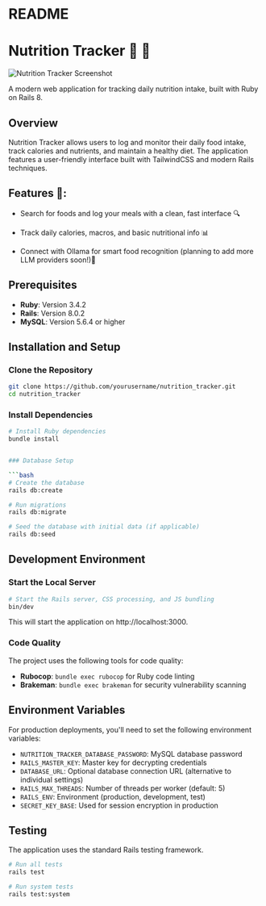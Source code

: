 # README

# Nutrition Tracker 🍴 💫

![Nutrition Tracker Screenshot](./public/images/hero.png)

A modern web application for tracking daily nutrition intake, built with Ruby on Rails 8.

## Overview

Nutrition Tracker allows users to log and monitor their daily food intake, track calories and nutrients, and maintain a healthy diet. The application features a user-friendly interface built with TailwindCSS and modern Rails techniques.

## Features  🚀:

- Search for foods and log your meals with a clean, fast interface 🔍

- Track daily calories, macros, and basic nutritional info 📊

- Connect with Ollama for smart food recognition (planning to add more LLM providers soon!)🤖

## Prerequisites

- **Ruby**: Version 3.4.2
- **Rails**: Version 8.0.2
- **MySQL**: Version 5.6.4 or higher

## Installation and Setup

### Clone the Repository

```bash
git clone https://github.com/yourusername/nutrition_tracker.git
cd nutrition_tracker
```

### Install Dependencies

```bash
# Install Ruby dependencies
bundle install


### Database Setup

```bash
# Create the database
rails db:create

# Run migrations
rails db:migrate

# Seed the database with initial data (if applicable)
rails db:seed
```

## Development Environment

### Start the Local Server

```bash
# Start the Rails server, CSS processing, and JS bundling
bin/dev
```

This will start the application on http://localhost:3000.

### Code Quality

The project uses the following tools for code quality:

- **Rubocop**: `bundle exec rubocop` for Ruby code linting
- **Brakeman**: `bundle exec brakeman` for security vulnerability scanning


## Environment Variables

For production deployments, you'll need to set the following environment variables:

- `NUTRITION_TRACKER_DATABASE_PASSWORD`: MySQL database password
- `RAILS_MASTER_KEY`: Master key for decrypting credentials
- `DATABASE_URL`: Optional database connection URL (alternative to individual settings)
- `RAILS_MAX_THREADS`: Number of threads per worker (default: 5)
- `RAILS_ENV`: Environment (production, development, test)
- `SECRET_KEY_BASE`: Used for session encryption in production

## Testing

The application uses the standard Rails testing framework.

```bash
# Run all tests
rails test

# Run system tests
rails test:system
```
